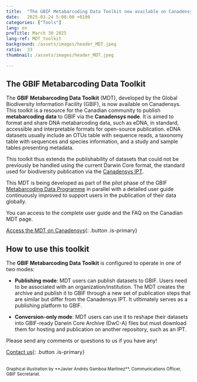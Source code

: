 ```yaml
---
title:  "The GBIF Metabarcoding Data Toolkit now available on Canadensys"
date:   2025-03-24 5:00:00 +0100
categories: ["Tools"]
lang: en
preTitle: March 30 2025
lang-ref: MDT_toolkit
background: /assets/images/header_MDT.jpeg
ratio:  33
thumbnail: /assets/images/header_MDT.jpeg

---
```




## The GBIF Metabarcoding Data Toolkit

The **GBIF Metabarcoding Data Toolkit** (MDT), developed by the Global Biodiversity Information Facility (GBIF), is now available on Canadensys. This toolkit is a resource for the Canadian community to publish **metabarcoding data** to GBIF via the **Canadensys node**. It is aimed to format and share DNA metabarcoding data, such as eDNA, in standard, accessible and interpretable formats for open-source publication. eDNA datasets usually include an OTUs table with sequence reads, a taxonomy table with sequences and species information, and a study and sample tables presenting metadata.

This toolkit thus extends the publishability of datasets that could not be previously be handled using the current Darwin Core format, the standard used for biodiversity publication via the [Canadensys IPT](https://data.canadensys.net/ipt/).


This MDT is being developed as part of the pilot phase of the GBIF [Metabarcoding Data Programme](https://www.gbif.org/metabarcoding) in parallel with a detailed user guide continuously improved to support users in the publication of their data globally.

You can access to the complete user guide and the FAQ on the Canadian MDT page.

[Access the MDT on Canadensys](https://mdt.canadensys.net/){: .button .is-primary}



## How to use this toolkit

The **GBIF Metabarcoding Data Toolkit** is configured to operate in one of two modes:

* **Publishing mode**: MDT users can publish datasets to GBIF. Users need to be associated with an organization/institution. The MDT creates the archive and publish it to GBIF through a new set of publication steps that are similar but differ from the Canadensys IPT. It utltimately serves as a publishing platform to GBIF.

* **Conversion-only mode**: MDT users can use it to reshape their datasets into GBIF-ready Darwin Core Archive (DwC-A) files but must download them for hosting and publication on another repository, such as an IPT.



Please send any comments or questions to us if you have any!

[Contact us](mailto:canadensys.network@gmail.com){: .button .is-primary}


<br>

<small>
Graphical illustration by **Javier Andrés Gamboa Martínez**, Communications Officer, GBIF Secretariat.
</small>




